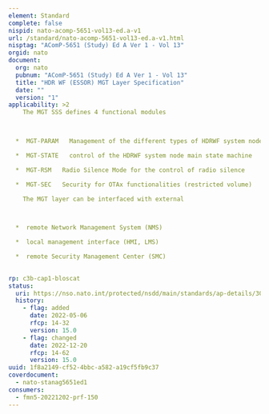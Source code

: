 ```yaml
---
element: Standard
complete: false
nispid: nato-acomp-5651-vol13-ed.a-v1
url: /standard/nato-acomp-5651-vol13-ed.a-v1.html
nisptag: "AComP-5651 (Study) Ed A Ver 1 - Vol 13"
orgid: nato
document:
  org: nato
  pubnum: "AComP-5651 (Study) Ed A Ver 1 - Vol 13"
  title: "HDR WF (ESSOR) MGT Layer Specification"
  date: ""
  version: "1"
applicability: >2
    The MGT SSS defines 4 functional modules

  

  *  MGT-PARAM   Management of the different types of HDRWF system node parameters

  *  MGT-STATE   control of the HDRWF system node main state machine

  *  MGT-RSM   Radio Silence Mode for the control of radio silence

  *  MGT-SEC   Security for OTAx functionalities (restricted volume)

    The MGT layer can be interfaced with external

  

  *  remote Network Management System (NMS)

  *  local management interface (HMI, LMS)

  *  remote Security Management Center (SMC)

  
rp: c3b-cap1-bloscat
status:
  uri: https://nso.nato.int/protected/nsdd/main/standards/ap-details/3013/EN
  history: 
    - flag: added
      date: 2022-05-06
      rfcp: 14-32
      version: 15.0
    - flag: changed
      date: 2022-12-20
      rfcp: 14-62
      version: 15.0
uuid: 1f8a2149-cf52-4bbc-a582-a19cf5fb9c37
coverdocument:
  - nato-stanag5651ed1
consumers:
  - fmn5-20221202-prf-150
---
```

